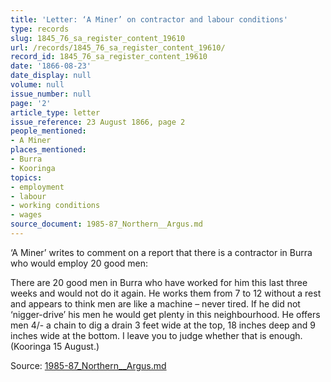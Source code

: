 ```yaml
---
title: 'Letter: ‘A Miner’ on contractor and labour conditions'
type: records
slug: 1845_76_sa_register_content_19610
url: /records/1845_76_sa_register_content_19610/
record_id: 1845_76_sa_register_content_19610
date: '1866-08-23'
date_display: null
volume: null
issue_number: null
page: '2'
article_type: letter
issue_reference: 23 August 1866, page 2
people_mentioned:
- A Miner
places_mentioned:
- Burra
- Kooringa
topics:
- employment
- labour
- working conditions
- wages
source_document: 1985-87_Northern__Argus.md
---
```


‘A Miner’ writes to comment on a report that there is a contractor in Burra who would employ 20 good men:

There are 20 good men in Burra who have worked for him this last three weeks and would not do it again.  He works them from 7 to 12 without a rest and appears to think men are like a machine – never tired.  If he did not ‘nigger-drive’ his men he would get plenty in this neighbourhood.  He offers men 4/- a chain to dig a drain 3 feet wide at the top, 18 inches deep and 9 inches wide at the bottom.  I leave you to judge whether that is enough.  (Kooringa 15 August.)

Source: [1985-87_Northern__Argus.md](/downloads/markdown/1985-87_Northern__Argus.md)
